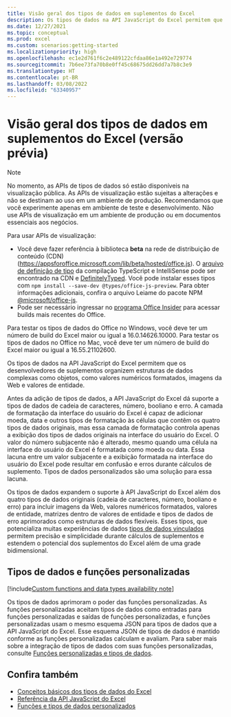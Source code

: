 ```yaml
---
title: Visão geral dos tipos de dados em suplementos do Excel
description: Os tipos de dados na API JavaScript do Excel permitem que os desenvolvedores de Suplementos do Office trabalhem com valores numéricos formatados, imagens da Web, valores de entidade, matrizes dentro de valores de entidade e erros aprimorados como tipos de dados.
ms.date: 12/27/2021
ms.topic: conceptual
ms.prod: excel
ms.custom: scenarios:getting-started
ms.localizationpriority: high
ms.openlocfilehash: ec1e2d761f6c2e489122cfdaa86e1a492e729774
ms.sourcegitcommit: 7b6ee73fa70b8e0ff45c68675dd26dd7a7b8c3e9
ms.translationtype: HT
ms.contentlocale: pt-BR
ms.lasthandoff: 03/08/2022
ms.locfileid: "63340957"
---
```

# <a name="overview-of-data-types-in-excel-add-ins-preview"></a>Visão geral dos tipos de dados em suplementos do Excel (versão prévia)

> [!NOTE]
> No momento, as APIs de tipos de dados só estão disponíveis na visualização pública. As APIs de visualização estão sujeitas a alterações e não se destinam ao uso em um ambiente de produção. Recomendamos que você experimente apenas em ambiente de teste e desenvolvimento. Não use APIs de visualização em um ambiente de produção ou em documentos essenciais aos negócios.
>
> Para usar APIs de visualização:
>
> - Você deve fazer referência à biblioteca **beta** na rede de distribuição de conteúdo (CDN) (https://appsforoffice.microsoft.com/lib/beta/hosted/office.js). O [arquivo de definição de tipo](https://appsforoffice.microsoft.com/lib/beta/hosted/office.d.ts) da compilação TypeScript e IntelliSense pode ser encontrado na CDN e [DefinitelyTyped](https://raw.githubusercontent.com/DefinitelyTyped/DefinitelyTyped/master/types/office-js-preview/index.d.ts). Você pode instalar esses tipos com `npm install --save-dev @types/office-js-preview`. Para obter informações adicionais, confira o arquivo Leiame do pacote NPM [@microsoft/office-js](https://www.npmjs.com/package/@microsoft/office-js).
> - Pode ser necessário ingressar no [programa Office Insider](https://insider.office.com) para acessar builds mais recentes do Office.
>
> Para testar os tipos de dados do Office no Windows, você deve ter um número de build do Excel maior ou igual a 16.0.14626.10000. Para testar os tipos de dados no Office no Mac, você deve ter um número de build do Excel maior ou igual a 16.55.21102600.

Os tipos de dados na API JavaScript do Excel permitem que os desenvolvedores de suplementos organizem estruturas de dados complexas como objetos, como valores numéricos formatados, imagens da Web e valores de entidade.

Antes da adição de tipos de dados, a API JavaScript do Excel dá suporte a tipos de dados de cadeia de caracteres, número, booliano e erro. A camada de formatação da interface do usuário do Excel é capaz de adicionar moeda, data e outros tipos de formatação às células que contêm os quatro tipos de dados originais, mas essa camada de formatação controla apenas a exibição dos tipos de dados originais na interface do usuário do Excel. O valor do número subjacente não é alterado, mesmo quando uma célula na interface do usuário do Excel é formatada como moeda ou data. Essa lacuna entre um valor subjacente e a exibição formatada na interface do usuário do Excel pode resultar em confusão e erros durante cálculos de suplemento. Tipos de dados personalizados são uma solução para essa lacuna.

Os tipos de dados expandem o suporte à API JavaScript do Excel além dos quatro tipos de dados originais (cadeia de caracteres, número, booliano e erro) para incluir imagens da Web, valores numéricos formatados, valores de entidade, matrizes dentro de valores de entidade e tipos de dados de erro aprimorados como estruturas de dados flexíveis. Esses tipos, que potencializa muitas experiências de dados [tipos de dados vinculados](https://support.microsoft.com/office/what-linked-data-types-are-available-in-excel-6510ab58-52f6-4368-ba0f-6a76c0190772) permitem precisão e simplicidade durante cálculos de suplementos e estendem o potencial dos suplementos do Excel além de uma grade bidimensional.

## <a name="data-types-and-custom-functions"></a>Tipos de dados e funções personalizadas

[!include[Custom functions and data types availability note](../includes/excel-custom-functions-data-types-note.md)]

Os tipos de dados aprimoram o poder das funções personalizadas. As funções personalizadas aceitam tipos de dados como entradas para funções personalizadas e saídas de funções personalizadas, e funções personalizadas usam o mesmo esquema JSON para tipos de dados que a API JavaScript do Excel. Esse esquema JSON de tipos de dados é mantido conforme as funções personalizadas calculam e avaliam. Para saber mais sobre a integração de tipos de dados com suas funções personalizadas, consulte [Funções personalizadas e tipos de dados](custom-functions-data-types-concepts.md).

## <a name="see-also"></a>Confira também

- [Conceitos básicos dos tipos de dados do Excel](excel-data-types-concepts.md)
- [Referência da API JavaScript do Excel](../reference/overview/excel-add-ins-reference-overview.md)
- [Funções e tipos de dados personalizados](custom-functions-data-types-concepts.md)
